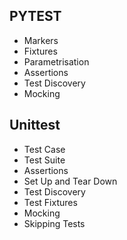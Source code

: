 ## PYTEST
* Markers
* Fixtures
* Parametrisation
* Assertions
* Test Discovery
* Mocking

## Unittest
* Test Case
* Test Suite
* Assertions
* Set Up and Tear Down
* Test Discovery
* Test Fixtures
* Mocking
* Skipping Tests